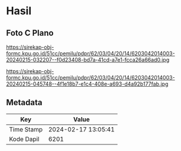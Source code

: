 # Hasil

## Foto C Plano

https://sirekap-obj-formc.kpu.go.id/51cc/pemilu/pdpr/62/03/04/20/14/6203042014003-20240215-032207--f0d23408-bd7a-41cd-a7e1-fcca26a66ad0.jpg

https://sirekap-obj-formc.kpu.go.id/51cc/pemilu/pdpr/62/03/04/20/14/6203042014003-20240215-045748--4f1e18b7-e1c4-408e-a693-d4a92b177fab.jpg


## Metadata

| Key        | Value               |
| ---------- | ------------------- |
| Time Stamp | 2024-02-17 13:05:41 |
| Kode Dapil | 6201                |



